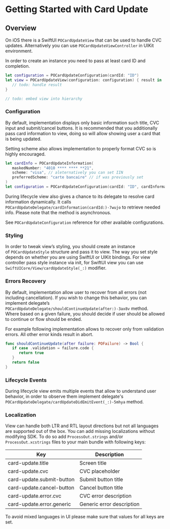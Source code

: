 # Getting Started with Card Update

## Overview

On iOS there is a SwiftUI ``POCardUpdateView`` that can be used to handle CVC updates. Alternatively you can
use ``POCardUpdateViewController`` in UIKit environment.

In order to create an instance you need to pass at least card ID and completion.

```swift
let configuration = POCardUpdateConfiguration(cardId: "ID")
let view = POCardUpdateView(configuration: configuration) { result in
   // todo: handle result
}

// todo: embed view into hierarchy
```

### Configuration

By default, implementation displays only basic information such title, CVC input and submit/cancel buttons. It
is recommended that you additionally pass card information to view, doing so will allow showing user a card that
is being updated.

Setting scheme also allows implementation to properly format CVC so is highly encouraged.

```swift
let cardInfo = POCardUpdateInformation(
   maskedNumber: "4010 **** **** **21",
   scheme: "visa", // aleternatively you can set IIN
   preferredScheme: "carte bancaire" // if was previously set
)
let configuration = POCardUpdateConfiguration(cardId: "ID", cardInformation: cardInfo)
```

During lifecycle view also gives a chance to its delegate to resolve card information dynamically. It calls
``POCardUpdateDelegate/cardInformation(cardId:)-7wujo`` to retrieve needed info. Please note that the method
is asynchronous.

See ``POCardUpdateConfiguration`` reference for other available configurations.

### Styling

In order to tweak view’s styling, you should create an instance of ``POCardUpdateStyle`` structure and pass it
to view. The way you set style depends on whether you are using SwiftUI or UIKit bindings. For view controller
pass style instance via init, for SwiftUI view you can use ``SwiftUICore/View/cardUpdateStyle(_:)`` modifier.

### Errors Recovery

By default, implementation allow user to recover from all errors (not including cancellation). If you wish to
change this behavior, you can implement delegate’s ``POCardUpdateDelegate/shouldContinueUpdate(after:)-3ax8v``
method. Where based on a given failure, you should decide if user should be allowed to continue or flow should
be ended.

For example following implementation allows to recover only from validation errors. All other error kinds result in
abort.

```swift
func shouldContinueUpdate(after failure: POFailure) -> Bool {
   if case .validation = failure.code {
      return true
   }
   return false
}
```

### Lifecycle Events

During lifecycle view emits multiple events that allow to understand user behavior, in order to observe them
implement delegate's ``POCardUpdateDelegate/cardUpdateDidEmitEvent(_:)-5mhya`` method.

### Localization

View can handle both LTR and RTL layout directions but not all languages are supported out of the box. You can add
missing localizations without modifying SDK. To do so add `ProcessOut.strings` and/or `ProcessOut.xcstrings` files
to your main bundle with following keys:

| Key                       | Description               |
|---------------------------|---------------------------|
| card-update.title         | Screen title              |
| card-update.cvc           | CVC placeholder           |
| card-update.submit-button | Submit button title       |
| card-update.cancel-button | Cancel button title       |
| card-update.error.cvc     | CVC error description     |
| card-update.error.generic | Generic error description |

To avoid mixed languages in UI please make sure that values for all keys are set.
